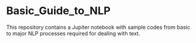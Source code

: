 # Basic_Guide_to_NLP
This repository contains a Jupiter notebook with sample codes from basic to major NLP processes required for dealing with text.
